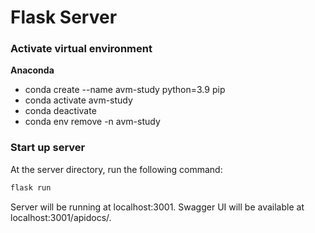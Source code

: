 # Flask Server

### Activate virtual environment

**Anaconda**

- conda create --name avm-study python=3.9 pip
- conda activate avm-study
- conda deactivate
- conda env remove -n avm-study

### Start up server

At the server directory, run the following command:

```bash
flask run
```

Server will be running at localhost:3001. Swagger UI will be available at localhost:3001/apidocs/.
